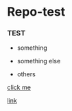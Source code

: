 # Repo-test

### TEST

* something

- something else
+ others


[click me](https://www.google.com)

[link](http://www.reddit.com)
